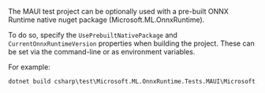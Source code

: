 The MAUI test project can be optionally used with a pre-built ONNX Runtime native nuget package (Microsoft.ML.OnnxRuntime).

To do so, specify the `UsePrebuiltNativePackage` and `CurrentOnnxRuntimeVersion` properties when building the project. These can be set via the command-line or as environment variables.

For example:

```cmd
dotnet build csharp\test\Microsoft.ML.OnnxRuntime.Tests.MAUI\Microsoft.ML.OnnxRuntime.Tests.MAUI.csproj --property:UsePrebuiltNativePackage=true --property:CurrentOnnxRuntimeVersion=1.19.2 --source directory_containing_native_nuget_package --source https://api.nuget.org/v3/index.json
```
